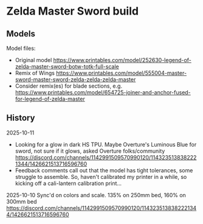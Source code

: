# Zelda Master Sword build


## Models

Model files:
- Original model https://www.printables.com/model/252630-legend-of-zelda-master-sword-botw-totk-full-scale
- Remix of Wings https://www.printables.com/model/555004-master-sword-master-sword-zelda-zelda-zelda-master
- Consider remix(es) for blade sections, e.g. https://www.printables.com/model/654725-joiner-and-anchor-fused-for-legend-of-zelda-master 


## History

2025-10-11 
- Looking for a glow in dark HS TPU.  Maybe Overture's Luminous Blue for sword, not sure if it glows, asked Overture folks/community  https://discord.com/channels/1142991509570990120/1143235138382221344/1426621513716596760
- Feedback comments call out that the model has tight tolerances, some struggle to assemble.  So, haven't calibrated my printer in a while, so kicking off a cali-lantern calibration print...

2025-10-10 Sync'd on colors and scale.  135% on 250mm bed, 160% on 300mm bed
https://discord.com/channels/1142991509570990120/1143235138382221344/1426621513716596760

